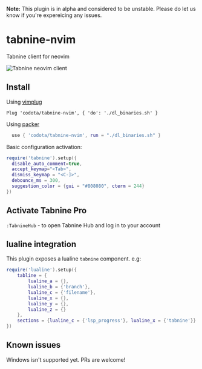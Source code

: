 __Note:__ This plugin is in alpha and considered to be unstable. Please do let us know if you're expereicing any issues.

# tabnine-nvim

Tabnine client for neovim

![Tabnine neovim client](https://github.com/codota/tabnine-nvim/blob/master/expamples/javascript.gif)

## Install

Using [vimplug](https://github.com/junegunn/vim-plug)

```
Plug 'codota/tabnine-nvim', { 'do': './dl_binaries.sh' }
```

Using [packer](https://github.com/wbthomason/packer.nvim)
```lua
  use { 'codota/tabnine-nvim', run = "./dl_binaries.sh" }
```

Basic configuration activation:
```lua
require('tabnine').setup({
  disable_auto_comment=true,
  accept_keymap="<Tab>",
  dismiss_keymap = "<C-]>",
  debounce_ms = 300,
  suggestion_color = {gui = "#808080", cterm = 244}
})
```



## Activate Tabnine Pro

`:TabnineHub` - to open Tabnine Hub and log in to your account

## lualine integration

This plugin exposes a lualine `tabnine` component. e.g:

```lua
require('lualine').setup({
    tabline = {
        lualine_a = {},
        lualine_b = {'branch'},
        lualine_c = {'filename'},
        lualine_x = {},
        lualine_y = {},
        lualine_z = {}
    },
    sections = {lualine_c = {'lsp_progress'}, lualine_x = {'tabnine'}}
})
```

## Known issues

Windows isn't supported yet. PRs are welcome!


